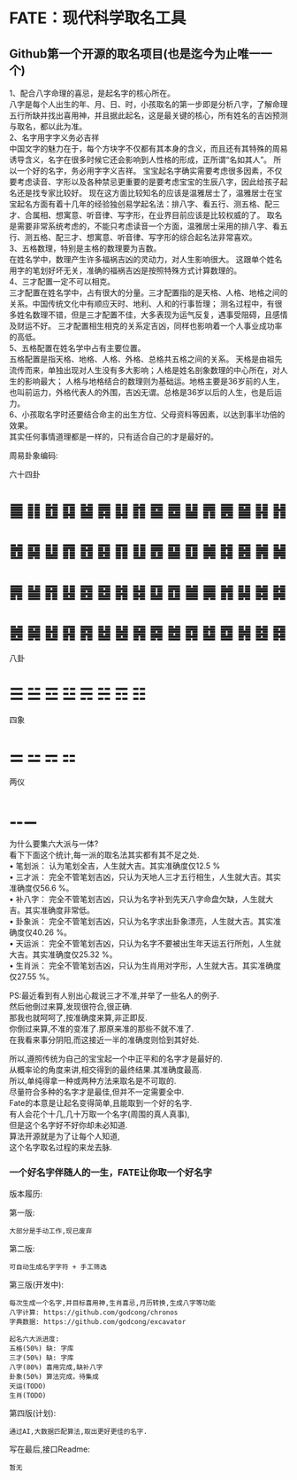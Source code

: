 # FATE：现代科学取名工具 #
## Github第一个开源的取名项目(也是迄今为止唯一一个) ##

1、配合八字命理的喜忌，是起名字的核心所在。     
八字是每个人出生的年、月、日、时，小孩取名的第一步即是分析八字，了解命理五行所缺并找出喜用神，并且据此起名，这是最关键的核心，所有姓名的吉凶预测与取名，都以此为准。     
2、名字用字字义务必吉祥     
中国文字的魅力在于，每个方块字不仅都有其本身的含义，而且还有其特殊的周易诱导含义，名字在很多时候它还会影响到人性格的形成，正所谓“名如其人”。
所以一个好的名字，务必用字字义吉祥。
宝宝起名字确实需要考虑很多因素，不仅要考虑读音、字形以及各种禁忌更重要的是要考虑宝宝的生辰八字，因此给孩子起名还是找专家比较好。
现在这方面比较知名的应该是温雅居士了，温雅居士在宝宝起名方面有着十几年的经验独创易学起名法：排八字、看五行、测五格、配三才、合属相、想寓意、听音律、写字形，在业界目前应该是比较权威的了。
取名是需要非常系统考虑的，不能只考虑读音一个方面，温雅居士采用的排八字、看五行、测五格、配三才、想寓意、听音律、写字形的综合起名法非常喜欢。     
3、五格数理，特别是主格的数理要为吉数。     
在姓名学中，数理产生许多福祸吉凶的灵动力，对人生影响很大。
这跟单个姓名用字的笔划好坏无关，准确的福祸吉凶是按照特殊方式计算数理的。     
4、三才配置一定不可以相克。     
三才配置在姓名学中，占有很大的分量。三才配置指的是天格、人格、地格之间的关系。中国传统文化中有顺应天时、地利、人和的行事哲理；
测名过程中，有很多姓名数理不错，但是三才配置不佳，大多表现为运气反复，遇事受阻碍，且感情及财运不好。
三才配置相生相克的关系定吉凶，同样也影响着一个人事业成功率的高低。     
5、五格配置在姓名学中占有主要位置。     
五格配置是指天格、地格、人格、外格、总格共五格之间的关系。
天格是由祖先流传而来，单独出现对人生没有多大影响；人格是姓名剖象数理的中心所在，对人生的影响最大；
人格与地格结合的数理则为基础运。地格主要是36岁前的人生，也叫前运力，外格代表人的外围，吉凶无谓。总格是36岁以后的人生，也是后运力。     
6、小孩取名字时还要结合命主的出生方位、父母资料等因素，以达到事半功倍的效果。  
  其实任何事情道理都是一样的，只有适合自己的才是最好的。

周易卦象编码:

六十四卦
# ䷀ ䷁ ䷂ ䷃ ䷄ ䷅ ䷆ ䷇ ䷈ ䷉ ䷊ ䷋ ䷌ ䷍ ䷎ ䷏ 
# ䷐ ䷑ ䷒ ䷓ ䷔ ䷕ ䷖ ䷗ ䷘ ䷙ ䷚ ䷛ ䷜ ䷝ ䷞ ䷟ 
# ䷠ ䷡ ䷢ ䷣ ䷤ ䷥ ䷦ ䷧ ䷨ ䷩ ䷪ ䷫ ䷬ ䷭ ䷮ ䷯ 
# ䷰ ䷱ ䷲ ䷳ ䷴ ䷵ ䷶ ䷷ ䷸ ䷹ ䷺ ䷻ ䷼ ䷽ ䷾ ䷿ 

八卦
# ☰ ☱ ☲ ☳ ☴ ☵ ☶ ☷

四象
# ⚌ ⚍ ⚎ ⚏

两仪
# ⚋⚊



为什么要集六大派与一体?  
看下下面这个统计,每一派的取名法其实都有其不足之处.  
• 笔划派：	认为笔划全吉，人生就大吉。其实准确度仅12.5 %   
• 三才派：	完全不管笔划吉凶，只认为天地人三才五行相生，人生就大吉。其实准确度仅56.6 %。  
• 补八字：	完全不管笔划吉凶，只认为名字补到先天八字命盘欠缺，人生就大吉。其实准确度非常低。  
• 卦象派：	完全不管笔划吉凶，只认为名字求出卦象漂亮，人生就大吉。其实准确度仅40.26 %。  
• 天运派：	完全不管笔划吉凶，只认为名字不要被出生年天运五行所剋，人生就大吉。其实准确度仅25.32 %。  
• 生肖派：	完全不管笔划吉凶，只认为生肖用对字形，人生就大吉。其实准确度仅27.55 %。  

PS:最近看到有人别出心裁说三才不准,并举了一些名人的例子.  
然后他倒过来算,发现很符合,很正确.  
那我也就呵呵了,按准确度来算,非正即反.  
你倒过来算,不准的变准了.那原来准的那些不就不准了.  
在我看来事分阴阳,而这接近一半的准确度则恰到其好处.  

所以,遵照传统为自己的宝宝起一个中正平和的名字才是最好的.  
从概率论的角度来讲,相交得到的最终结果.其准确度最高.  
所以,单纯得拿一种或两种方法来取名是不可取的.  
尽量符合多种的名字才是最佳,但并不一定需要全中.  
Fate的本意是让起名变得简单,且能取到一个好的名字.  
有人会花个十几,几十万取一个名字(周围的真人真事),  
但是这个名字好不好你却未必知道.  
算法开源就是为了让每个人知道,  
这个名字取名过程的来龙去脉.  


### 一个好名字伴随人的一生，FATE让你取一个好名字 ###

版本履历:

第一版:

    大部分是手动工作,现已废弃
    
第二版:

    可自动生成名字字符 + 手工筛选
    
第三版(开发中):

    每次生成一个名字,并目标喜用神,生肖喜忌,月历转换,生成八字等功能
    八字计算: https://github.com/godcong/chronos
    字典数据: https://github.com/godcong/excavator
    
    起名六大派进度:
    五格(50%) 缺: 字库
    三才(50%) 缺: 字库
    八字(80%) 喜用完成,缺补八字
    卦象(50%) 算法完成，待集成
    天运(TODO)
    生肖(TODO)
    
第四版(计划):

    通过AI,大数据匹配算法,取出更好更佳的名字.


写在最后,接口Readme:
    
    暂无
